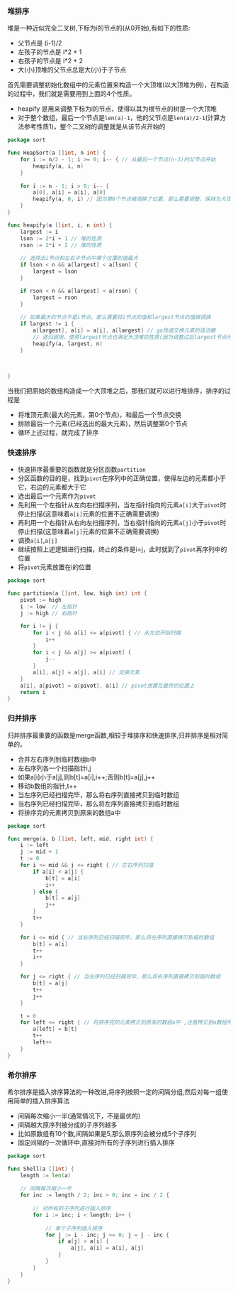 ### 堆排序
堆是一种近似完全二叉树,下标为i的节点的(从0开始),有如下的性质:
- 父节点是 (i-1)/2
- 左孩子的节点是 i*2 + 1
- 右孩子的节点是 i*2 + 2
- 大(小)顶堆的父节点总是大(小)于子节点

首先需要调整初始化数组中的元素位置来构造一个大顶堆(以大顶堆为例)，在构造的过程中，我们就是需要用到上面的4个性质。
- heapify 是用来调整下标为i的节点，使得以其为根节点的树是一个大顶堆
- 对于整个数组，最后一个节点是`len(a)-1`，他的父节点是`len(a)/2-1`(计算方法参考性质1)，整个二叉树的调整就是从该节点开始的
```go
package sort

func HeapSort(a []int, n int) {
	for i := n/2 - 1; i >= 0; i-- { // 从最后一个节点(n-1)的父节点开始
		heapify(a, i, n)
	}
    
	for i := n - 1; i > 0; i-- {
		a[0], a[i] = a[i], a[0]
		heapify(a, 0, i) // 因为第0个节点被调换了位置，那么需要调整，保持为大顶堆
	}
}

func heapify(a []int, i, n int) {
	largest := i
	lson := 2*i + 1 // 堆的性质
	rson := 2*i + 2 // 堆的性质
    
	// 选择出i节点和左右子节点中哪个位置的值最大
	if lson < n && a[largest] < a[lson] {
		largest = lson
	}

	if rson < n && a[largest] < a[rson] {
		largest = rson
	}
    
	// 如果最大的节点不是i节点，那么需要将i节点的值和largest节点的值做调换
	if largest != i {
		a[largest], a[i] = a[i], a[largest] // go快速交换元素的语法糖
        // 递归调用，使得largest节点也满足大顶堆的性质(因为调整过后largest节点可能不满足大顶堆性质)
		heapify(a, largest, n)
	}
    
    

}
```
当我们把原始的数组构造成一个大顶堆之后，那我们就可以进行堆排序，排序的过程是
- 将堆顶元素(最大的元素，第0个节点)，和最后一个节点交换
- 排除最后一个元素(已经选出的最大元素)，然后调整第0个节点
- 循环上述过程，就完成了排序

### 快速排序
- 快速排序最重要的函数就是分区函数`partition`
- 分区函数的目的是，找到`pivot`在序列中的正确位置，使得左边的元素都小于它，右边的元素都大于它
- 选出最后一个元素作为`pivot`
- 先利用一个左指针从左向右扫描序列，当左指针指向的元素`a[i]`大于`pivot`时停止扫描(这意味着`a[i]`元素的位置不正确需要调换)
- 再利用一个右指针从右向左扫描序列，当右指针指向的元素`a[j]`小于`pivot`时停止扫描(这意味着`a[j]`元素的位置不正确需要调换)
- 调换`a[i]`,`a[j]`
- 继续按照上述逻辑进行扫描，终止的条件是i=j，此时就到了`pivot`再序列中的位置
- 将`pivot`元素放置在i的位置

```go
package sort

func partition(a []int, low, high int) int {
	pivot := high
	i := low  // 左指针
	j := high // 右指针

	for i != j {
		for i < j && a[i] <= a[pivot] { // 从左边开始扫描
			i++
		}
		for i < j && a[j] >= a[pivot] {
			j--
		}
		a[i], a[j] = a[j], a[i] // 交换元素
	}
	a[i], a[pivot] = a[pivot], a[i] // pivot放置在最终的位置上
	return i
}
```

### 归并排序
归并排序最重要的函数是merge函数,相较于堆排序和快速排序,归并排序是相对简单的。
- 合并左右序列到临时数组b中
- 左右序列各一个扫描指针i,j
- 如果a[i]小于a[j],则b[t]=a[i],i++;否则b[t]=a[j],j++
- 移动b数组的指针,t++
- 当左序列已经扫描完毕，那么将右序列直接拷贝到临时数组
- 当右序列已经扫描完毕，那么将左序列直接拷贝到临时数组
- 将排序完的元素拷贝到原来的数组a中
```go
package sort

func merge(a, b []int, left, mid, right int) {
	i := left
	j := mid + 1
	t := 0
	for i <= mid && j <= right { // 左右序列扫描
		if a[i] < a[j] {
			b[t] = a[i]
			i++
		} else {
			b[t] = a[j]
			j++
		}
		t++
	}

	for i <= mid { // 当右序列已经扫描完毕，那么将左序列直接拷贝到临时数组
		b[t] = a[i]
		t++
		i++
	}

	for j <= right { // 当左序列已经扫描完毕，那么将右序列直接拷贝到临时数组
		b[t] = a[j]
		t++
		j++
	}

	t = 0
	for left <= right { // 将排序完的元素拷贝到原来的数组a中 ,注意拷贝到a数组中的位置
		a[left] = b[t]
		t++
		left++
	}
}

```

### 希尔排序
希尔排序是插入排序算法的一种改进,将序列按照一定的间隔分组,然后对每一组使用简单的插入排序算法
- 间隔每次缩小一半(通常情况下，不是最优的)
- 间隔越大原序列被分成的子序列越多
- 比如原数组有10个数,间隔如果是5,那么原序列会被分成5个子序列
- 固定间隔的一次循环中,直接对所有的子序列进行插入排序
```go
package sort

func Shell(a []int) {
	length := len(a)
    
    // 间隔每次缩小一半
	for inc := length / 2; inc > 0; inc = inc / 2 {
        
		// 对所有的子序列进行插入排序
		for i := inc; i < length; i++ {
            
            // 单个子序列插入排序
			for j := i - inc; j >= 0; j = j - inc {
				if a[j] > a[i] {
					a[j], a[i] = a[i], a[j]
				}
			}
		}
	}
}
```